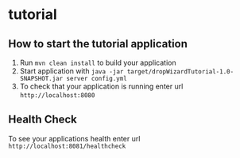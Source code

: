 # tutorial

How to start the tutorial application
---

1. Run `mvn clean install` to build your application
1. Start application with `java -jar target/dropWizardTutorial-1.0-SNAPSHOT.jar server config.yml`
1. To check that your application is running enter url `http://localhost:8080`

Health Check
---

To see your applications health enter url `http://localhost:8081/healthcheck`
